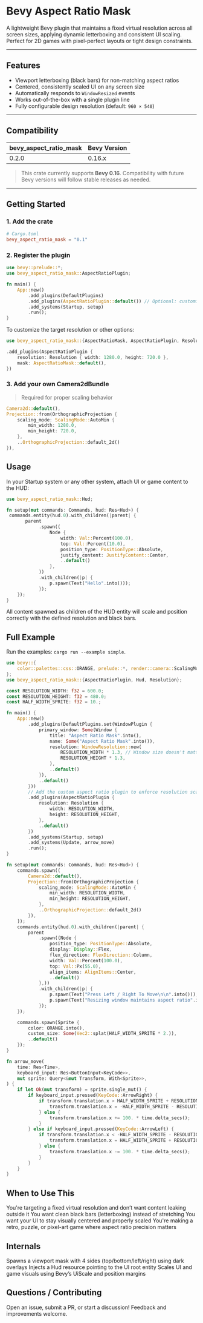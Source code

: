 # Bevy Aspect Ratio Mask

A lightweight Bevy plugin that maintains a fixed virtual resolution across all screen sizes, applying dynamic letterboxing and consistent UI scaling. Perfect for 2D games with pixel-perfect layouts or tight design constraints.

---

## Features

- Viewport letterboxing (black bars) for non-matching aspect ratios  
- Centered, consistently scaled UI on any screen size  
- Automatically responds to `WindowResized` events  
- Works out-of-the-box with a single plugin line  
- Fully configurable design resolution (default: `960 × 540`)  

---

## Compatibility

| bevy_aspect_ratio_mask | Bevy Version |
|-|-|
| 0.2.0 | 0.16.x |

> This crate currently supports **Bevy 0.16**. Compatibility with future Bevy versions will follow stable releases as needed.

---

## Getting Started

### 1. Add the crate

```toml
# Cargo.toml
bevy_aspect_ratio_mask = "0.1"
```

### 2. Register the plugin

```rust
use bevy::prelude::*;
use bevy_aspect_ratio_mask::AspectRatioPlugin;

fn main() {
    App::new()
        .add_plugins(DefaultPlugins)
        .add_plugins(AspectRatioPlugin::default()) // Optional: customize resolution
        .add_systems(Startup, setup)
        .run();
}
```

To customize the target resolution or other options:

```rust
use bevy_aspect_ratio_mask::{AspectRatioMask, AspectRatioPlugin, Resolution};

.add_plugins(AspectRatioPlugin {
    resolution: Resolution { width: 1280.0, height: 720.0 }, 
    mask: AspectRatioMask::default(),
})
```

### 3. Add your own Camera2dBundle

> Required for proper scaling behavior

```rust
Camera2d::default(),
Projection::from(OrthographicProjection {
    scaling_mode: ScalingMode::AutoMin {
        min_width: 1280.0,
        min_height: 720.0,
    },
    ..OrthographicProjection::default_2d()
}),
```


## Usage

In your Startup system or any other system, attach UI or game content to the HUD:

```rust
use bevy_aspect_ratio_mask::Hud;

fn setup(mut commands: Commands, hud: Res<Hud>) {
 commands.entity(hud.0).with_children(|parent| {
       parent
            .spawn((
                Node {
                    width: Val::Percent(100.0),
                    top: Val::Percent(10.0),
                    position_type: PositionType::Absolute,
                    justify_content: JustifyContent::Center,
                    ..default()
                },
            ))
            .with_children(|p| {
                p.spawn(Text("Hello".into()));
            });
    });
}
```

All content spawned as children of the HUD entity will scale and position correctly with the defined resolution and black bars.

## Full Example

Run the examples: `cargo run --example simple`. 

```rust
use bevy::{
    color::palettes::css::ORANGE, prelude::*, render::camera::ScalingMode, window::WindowResolution,
};
use bevy_aspect_ratio_mask::{AspectRatioPlugin, Hud, Resolution};

const RESOLUTION_WIDTH: f32 = 600.0;
const RESOLUTION_HEIGHT: f32 = 480.0;
const HALF_WIDTH_SPRITE: f32 = 10.;

fn main() {
    App::new()
        .add_plugins(DefaultPlugins.set(WindowPlugin {
            primary_window: Some(Window {
                title: "Aspect Ratio Mask".into(),
                name: Some("Aspect Ratio Mask".into()),
                resolution: WindowResolution::new(
                    RESOLUTION_WIDTH * 1.3, // Window size doesn't matter here. It can be resized and the aspect ratio is kept with the defined resolution
                    RESOLUTION_HEIGHT * 1.3,
                ),
                ..default()
            }),
            ..default()
        }))
        // Add the custom aspect ratio plugin to enforce resolution scaling behavior
        .add_plugins(AspectRatioPlugin {
            resolution: Resolution {
                width: RESOLUTION_WIDTH,
                height: RESOLUTION_HEIGHT,
            },
            ..default()
        })
        .add_systems(Startup, setup)
        .add_systems(Update, arrow_move)
        .run();
}

fn setup(mut commands: Commands, hud: Res<Hud>) {
    commands.spawn((
        Camera2d::default(),
        Projection::from(OrthographicProjection {
            scaling_mode: ScalingMode::AutoMin {
                min_width: RESOLUTION_WIDTH,
                min_height: RESOLUTION_HEIGHT,
            },
            ..OrthographicProjection::default_2d()
        }),
    ));
    commands.entity(hud.0).with_children(|parent| {
        parent
            .spawn((Node {
                position_type: PositionType::Absolute,
                display: Display::Flex,
                flex_direction: FlexDirection::Column,
                width: Val::Percent(100.0),
                top: Val::Px(55.0),
                align_items: AlignItems::Center,
                ..default()
            },))
            .with_children(|p| {
                p.spawn(Text("Press Left / Right To Move\n\n".into()));
                p.spawn(Text("Resizing window maintains aspect ratio".into()));
            });
    });

    commands.spawn(Sprite {
        color: ORANGE.into(),
        custom_size: Some(Vec2::splat(HALF_WIDTH_SPRITE * 2.)),
        ..default()
    });
}

fn arrow_move(
    time: Res<Time>,
    keyboard_input: Res<ButtonInput<KeyCode>>,
    mut sprite: Query<&mut Transform, With<Sprite>>,
) {
    if let Ok(mut transform) = sprite.single_mut() {
        if keyboard_input.pressed(KeyCode::ArrowRight) {
            if transform.translation.x > HALF_WIDTH_SPRITE + RESOLUTION_WIDTH / 2. {
                transform.translation.x = -HALF_WIDTH_SPRITE - RESOLUTION_WIDTH / 2.;
            } else {
                transform.translation.x += 100. * time.delta_secs();
            }
        } else if keyboard_input.pressed(KeyCode::ArrowLeft) {
            if transform.translation.x < -HALF_WIDTH_SPRITE - RESOLUTION_WIDTH / 2. {
                transform.translation.x = HALF_WIDTH_SPRITE + RESOLUTION_WIDTH / 2.;
            } else {
                transform.translation.x -= 100. * time.delta_secs();
            }
        }
    }
}
```

## When to Use This

You're targeting a fixed virtual resolution and don’t want content leaking outside it
You want clean black bars (letterboxing) instead of stretching
You want your UI to stay visually centered and properly scaled
You're making a retro, puzzle, or pixel-art game where aspect ratio precision matters

## Internals

Spawns a viewport mask with 4 sides (top/bottom/left/right) using dark overlays
Injects a Hud resource pointing to the UI root entity
Scales UI and game visuals using Bevy’s UiScale and position margins

## Questions / Contributing

Open an issue, submit a PR, or start a discussion! Feedback and improvements welcome.

